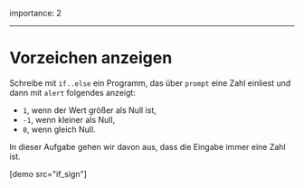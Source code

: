importance: 2

---

# Vorzeichen anzeigen

Schreibe mit `if..else` ein Programm, das über `prompt` eine Zahl einliest und dann mit `alert` folgendes anzeigt:

- `1`, wenn der Wert größer als Null ist,
- `-1`, wenn kleiner als Null,
- `0`, wenn gleich Null.

In dieser Aufgabe gehen wir davon aus, dass die Eingabe immer eine Zahl ist.

[demo src="if_sign"]
